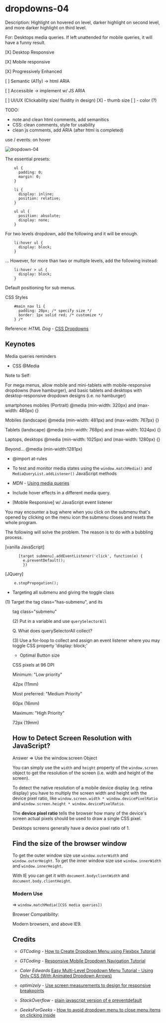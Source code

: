 # dropdowns-04

Description: Highlight on hovered on level, darker highlight on second level, and more darker highlight on third level.

For: Desktops media queries. If left unattended for mobile queries, it will have a funny result.

[X] Desktop Responsive

[X] Mobile responsive

[X] Progressively Enhanced

[ ] Semantic (A11y) -> html ARIA

[ ] Accessible -> implement w/ JS ARIA

[ ] UI/UX (Clickability size/ fluidity in design)
  [X] - thumb size
  [ ] - color (?)

TODO:

- note and clean html comments, add semanitics
- CSS: clean comments, style for usability
- clean js comments, add ARIA (after html is completed)

use / events: on hover

![dropdown-04](https://user-images.githubusercontent.com/24542308/68129543-529b0800-ff4c-11e9-888b-969e09110f7d.png)

The essential presets:

        ul {
          padding: 0;
          margin: 0;
        }

        li {
          display: inline;
          position: relative;
        }

        ul ul {
          position: absolute;
          display: none;
        }

For two levels dropdown, add the following and it will be enough.

        li:hover ul {
          display: block;
        }

... However, for more than two or multiple levels, add the following instead:

        li:hover > ul {
          display: block;
        }

Default positioning for sub menus.

CSS Styles

        #main_nav li {
          padding: 20px; /* specify size */
          border: 1px solid red; /* customize */
        } /*

Reference: _HTML Dog_ - [CSS Dropdowns](https://htmldog.com/examples/dropdowns3/)

## Keynotes

Media queries reminders

- CSS @Media

Note to Self:

For mega menus, allow mobile and mini-tablets with mobile-responsive dropdowns (have hamburger), and basic tablets and desktops with desktop-responsive dropdown designs (i.e. no hamburger)

smartphones mobiles (Portrait)
@media (min-width: 320px) and (max-width: 480px) {}

Mobiles (landscape)
@media (min-width: 481px) and (max-width: 767px) {}

Tablets (landscape)
@media (min-width: 768px) and (max-width: 1024px) {}

Laptops, desktops
@media (min-width: 1025px) and (max-width: 1280px) {}

Beyond...
@media (min-width:1281px)

- @import at-rules

- To test and monitor media states using the `window.matchMedia()` and `MediaQueryList.addListener()` JavaScript methods

- _MDN_ - [Using media queries](https://developer.mozilla.org/en-US/docs/Web/CSS/Media_Queries/Using_media_queries)

* Include hover effects in a different media query.

- [Mobile Responsive] w/ JavaScript event listener

You may encounter a bug where when you click on the submenu that's opened by clicking on the menu icon the submenu closes and resets the whole program.

The following will solve the problem. The reason is to do with a bubbling process.

[vanilla JavaScript]

          [target submenu].addEventListener('click', function(e) {
            e.preventDefault();
            })

[JQuery]

        e.stopPropogation();

+ Targeting all submenu and giving the toggle class

(1) Target the <a> tag class="has-submenu", and its <ul> tag class="submenu"

(2) Put in a variable and use `querySelectorAll`

Q. What does querySelectorAll collect?

(3) Use a for-loop to collect and assign an event listener where you may toggle CSS property 'display: block;'

+ Optimal Button size

CSS pixels at 96 DPI

Minimum: "Low priority"

42px (11mm)

Most preferred: "Medium Priority"

60px  (16mm)

Maximum: "High Priority"

72px (19mm)

## How to Detect Screen Resolution with JavaScript?

Answer => Use the window.screen Object

You can simply use the `width` and `height` property of the `window.screen` object to get the resolution of the screen (i.e. width and height of the screen).

To detect the native resolution of a mobile device display (e.g. retina display) you have to multiply the screen width and height with the device pixel ratio, like `window.screen.width * window.devicePixelRatio` and `window.screen.height * window.devicePixelRatio`.

The **device pixel ratio** tells the browser how many of the device's screen actual pixels should be used to draw a single CSS pixel.

Desktops screens generally have a device pixel ratio of 1.

## Find the size of the browser window

To get the outer window size use `window.outerWidth` and `window.outerHeight`.
To get the inner window size use `window.innerWidth` and `window.innerHeight`.

With IE you can get it with `document.bodyclientWidth` and `document.body.clientHeight`.

### Modern Use

=> `window.matchMedia([CSS media queries])`

Browser Compatibility:

Modern browsers, and above IE9.

## Credits

- _GTCoding_ - [How to Create Dropdown Menu using Flexbox Tutorial](https://youtu.be/B4d7Ct9wngs)

- _GTCoding_ - [Responsive Mobile Dropdown Navigation Tutorial](https://youtu.be/mmsbW4PuK9Q)

- _Caler Edwards_ [Easy Multi-Level Dropdown Menu Tutorial - Using Only CSS (With Animated Dropdown Arrows)](https://youtu.be/EalgZXjDR2Q)

- _optimizely_ - [Use screen measurements to design for responsive breakpoints](https://help.optimizely.com/Build_Campaigns_and_Experiments/Use_screen_measurements_to_design_for_responsive_breakpoints)

- _StackOverflow_ - [plain javascript version of e preventdefault](https://stackoverflow.com/questions/19172084/plain-javascript-version-of-e-preventdefault/19172113#19172113)

- _GeeksForGeeks_ - [How to avoid dropdown menu to close menu items on clicking inside](https://www.geeksforgeeks.org/hot-to-avoid-dropdown-menu-to-close-menu-items-on-clicking-inside/)
